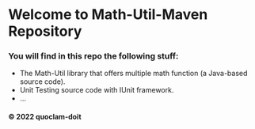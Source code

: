 
# Welcome to Math-Util-Maven Repository
### You will find in this repo the following stuff:
* The Math-Util library that offers multiple math function (a Java-based source code).
* Unit Testing source code with IUnit framework.
* ...

#### © 2022 quoclam-doit